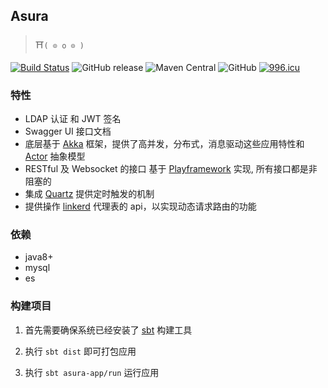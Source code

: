 ## Asura

> ⛩`( ⊙ o ⊙ )`

[![Build Status](https://travis-ci.org/asura-pro/indigo-api.svg?branch=master)](https://travis-ci.org/asura-pro/indigo-api)
![GitHub release](https://img.shields.io/github/release/asura-pro/indigo-api.svg)
![Maven Central](https://img.shields.io/maven-metadata/v/http/central.maven.org/maven2/cc/akkaha/asura-core_2.12/maven-metadata.xml.svg)
![GitHub](https://img.shields.io/github/license/asura-pro/indigo-api.svg)
[![996.icu](https://img.shields.io/badge/link-996.icu-red.svg)](https://996.icu)

### 特性
- LDAP 认证 和 JWT 签名
- Swagger UI 接口文档
- 底层基于 [Akka](https://github.com/akka/akka) 框架，提供了高并发，分布式，消息驱动这些应用特性和 [Actor](https://en.wikipedia.org/wiki/Actor_model) 抽象模型
- RESTful 及 Websocket 的接口 基于 [Playframework](https://github.com/playframework/playframework) 实现, 所有接口都是非阻塞的
- 集成 [Quartz](https://github.com/quartz-scheduler/quartz) 提供定时触发的机制
- 提供操作 [linkerd](https://github.com/linkerd/linkerd) 代理表的 api，以实现动态请求路由的功能

### 依赖
- java8+
- mysql
- es

### 构建项目

1. 首先需要确保系统已经安装了 [sbt](https://www.scala-sbt.org/1.x/docs/Setup.html) 构建工具

2. 执行 `sbt dist` 即可打包应用

3. 执行 `sbt asura-app/run` 运行应用
